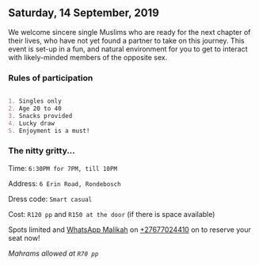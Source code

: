 ## Saturday, 14 September, 2019

We welcome sincere single Muslims who are ready for the next chapter of their lives, who have not yet found a partner to take on this journey. This event is set-up in a fun, and natural environment for you to get to interact with likely-minded members of the opposite sex.

### Rules of participation

```markdown

1. Singles only
2. Age 20 to 40
3. Snacks provided
4. Lucky draw
5. Enjoyment is a must!

```

### The nitty gritty...

Time: `6:30PM for 7PM, till 10PM`

Address: `6 Erin Road, Rondebosch`

Dress code: `Smart casual`

Cost: `R120 pp` and `R150 at the door` (if there is space available)

Spots limited and [WhatsApp Malikah](https://wa.me/27677024410?text=Hi!%20I'm%20interested%20in%20purchasing%20a%20ticket%20for%20meet'n%20match.) on [+27677024410](https://wa.me/27677024410?text=Hi!%20I'm%20interested%20in%20purchasing%20a%20ticket%20for%20meet'n%20match.) on to reserve your seat now!

*Mahrams allowed at `R70 pp`*

